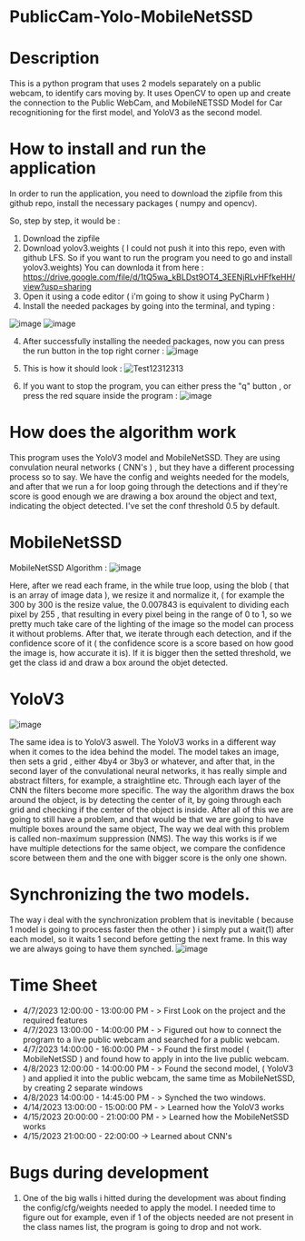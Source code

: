 # PublicCam-Yolo-MobileNetSSD

# Description
This is a python program that uses 2 models separately on a public webcam, to identify cars moving by. It uses OpenCV to open up and create the connection to the Public WebCam, and MobileNETSSD Model for Car recognitioning for the first model, and YoloV3 as the second model.

# How to install and run the application

In order to run the application, you need to download the zipfile from this github repo, install the necessary packages ( numpy and opencv).

So, step by step, it would be : 

1. Download the zipfile
2. Download yolov3.weights ( I could not push it into this repo, even with github LFS. So if you want to run the program you need to go and install yolov3.weights)
You can downloda it from here : https://drive.google.com/file/d/1tQ5wa_kBLDst9OT4_3EENjRLvHFfkeHH/view?usp=sharing 
3. Open it using a code editor ( i'm going to show it using PyCharm ) 
4. Install the needed packages by going into the terminal, and typing : 

![image](https://user-images.githubusercontent.com/93039914/232247811-0fdbc6a7-b015-4dc6-992a-9fbdad86116c.png)
![image](https://user-images.githubusercontent.com/93039914/232247838-bbdd8d25-7957-4614-ad72-8d4523986d72.png)

4. After successfully installing the needed packages, now you can press the run button in the top right corner  : ![image](https://user-images.githubusercontent.com/93039914/232247867-0e6ddba6-ea5f-4e6b-956b-bb9c79d6f3db.png)

5. This is how it should look : 
![Test12312313](https://user-images.githubusercontent.com/93039914/232247981-5278af24-af0c-4268-8031-d3574908239c.jpg)

6. If you want to stop the program, you can either press the "q" button , or press the red square inside the program : ![image](https://user-images.githubusercontent.com/93039914/232248011-99baf9c4-dad2-49aa-84b8-d35b56ddf8e4.png)

# How does the algorithm work 
This program uses the YoloV3 model and MobileNetSSD. They are using convulation neural networks ( CNN's ) , but they have a different processing process so to say. 
We have the config and weights needed for the models, and after that we run a for loop going through the detections and if they're score is good enough we are drawing a box around the object and text, indicating the object detected. I've set the conf threshold 0.5 by default. 

# MobileNetSSD 
MobileNetSSD Algorithm : ![image](https://user-images.githubusercontent.com/93039914/232248149-973d3329-ec67-4f99-beda-bf4f339deff6.png)

Here, after we read each frame, in the while true loop, using the blob ( that is an array of image data ), we resize it and normalize it, ( for example the 300 by 300 is the resize value, the 0.007843 is equivalent to dividing each pixel by 255 , that resulting in every pixel being in the range of 0 to 1, so we pretty much take care of the lighting of the image so the model can process it without problems. After that, we iterate through each detection, and if the confidence score of it ( the confidence score is a score based on how good the image is, how accurate it is). If it is bigger then the setted threshold, we get the class id and draw a box around the objet detected. 


# YoloV3

![image](https://user-images.githubusercontent.com/93039914/232248628-07cbae35-b0c1-4097-aa57-8add5ec6abf2.png)

The same idea is to YoloV3 aswell. The YoloV3 works in a different way when it comes to the idea behind the model. The model takes an image, then sets a grid , either 4by4 or 3by3 or whatever, and after that, in the second layer of the convulational neural networks, it has really simple and abstract filters, for example, a straightline etc. Through each layer of the CNN the filters become more specific. The way the algorithm draws the box around the object, is by detecting the center of it, by going through each grid and checking if the center of the object is inside. After all of this we are going to still have a problem, and that would be that we are going to have multiple boxes around the same object, The way we deal with this problem is called non-maximum suppression (NMS). The way this works is if we have multiple detections for the same object, we compare the confidence score between them and the one with bigger score is the only one shown.

# Synchronizing the two models. 

The way i deal with the synchronization problem that is inevitable ( because 1 model is going to process faster then the other ) i simply put a wait(1) after each model, so it waits 1 second before getting the next frame. In this way we are always going to have them synched.
![image](https://user-images.githubusercontent.com/93039914/232248908-da3d3e75-3686-47b2-b112-b5555bce8254.png)

# Time Sheet
- 4/7/2023 12:00:00 - 13:00:00  PM - > First Look on the project and the required features
- 4/7/2023 13:00:00 - 14:00:00  PM - > Figured out how to connect the program to a live public webcam and searched for a public webcam.
- 4/7/2023 14:00:00 - 16:00:00  PM - > Found the first model ( MobileNetSSD ) and found how to apply in into the live public webcam. 
- 4/8/2023 12:00:00 - 14:00:00  PM - > Found the second model, ( YoloV3 ) and applied it into the public webcam, the same time as MobileNetSSD, by creating 2 separate windows
- 4/8/2023 14:00:00 - 14:45:00  PM - > Synched the two windows.
- 4/14/2023 13:00:00 - 15:00:00 PM - > Learned how the YoloV3 works
- 4/15/2023 20:00:00 - 21:00:00 PM - > Learned how the MobileNetSSD works
- 4/15/2023 21:00:00 - 22:00:00 -> Learned about CNN's 


# Bugs during development
1. One of the big walls i hitted during the development was about finding the config/cfg/weights needed to apply the model. I needed time to figure out for example, even if 1 of the objects needed are not present in the class names list, the program is going to drop and not work. 






